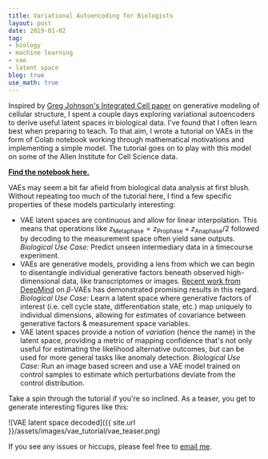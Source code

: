 ```yaml
---
title: Variational Autoencoding for Biologists
layout: post
date: 2019-01-02
tag:
- biology
- machine learning
- vae
- latent space
blog: true
use_math: true
---
```


Inspired by [Greg Johnson's Integrated Cell paper](https://arxiv.org/pdf/1705.00092.pdf) on generative modeling of cellular structure, I spent a couple days exploring variational autoencoders to derive useful latent spaces in biological data. I've found that I often learn best when preparing to teach. To that aim, I wrote a tutorial on VAEs in the form of Colab notebook working through mathematical motivations and implementing a simple model. The tutorial goes on to play with this model on some of the Allen Institute for Cell Science data.

[**Find the notebook here.**](https://drive.google.com/open?id=1VyyPD_T_ltY09b4zJFFuo91SM5Ka4DQO)

VAEs may seem a bit far afield from biological data analysis at first blush. Without repeating too much of the tutorial here, I find a few specific properties of these models particularly interesting:

* VAE latent spaces are continuous and allow for linear interpolation. This means that operations like $z_\text{Metaphase} = z_\text{Prophase} + z_\text{Anaphase}/2$ followed by decoding to the measurement space often yield sane outputs. *Biological Use Case:* Predict unseen intermediary data in a timecourse experiment.
* VAEs are generative models, providing a lens from which we can begin to disentangle individual generative factors beneath observed high-dimensional data, like transcriptomes or images. [Recent work from DeepMind](https://arxiv.org/abs/1804.03599) on $\beta$-VAEs has demonstrated promising results in this regard. *Biological Use Case:* Learn a latent space where generative factors of interest (i.e. cell cycle state, differentiation state, etc.) map uniquely to individual dimensions, allowing for estimates of covariance between generative factors & measurement space variables.
* VAE latent spaces provide a notion of *variation* (hence the name) in the latent space, providing a metric of mapping confidence that's not only useful for estimating the likelihood alternative outcomes, but can be used for more general tasks like anomaly detection. *Biological Use Case:* Run an image based screen and use a VAE model trained on control samples to estimate which perturbations deviate from the control distribution.

Take a spin through the tutorial if you're so inclined. As a teaser, you get to generate interesting figures like this:

![VAE latent space decoded]({{ site.url }}/assets/images/vae_tutorial/vae_teaser.png)

If you see any issues or hiccups, please feel free to [email me](mailto:jacobkimmel@gmail.com).
